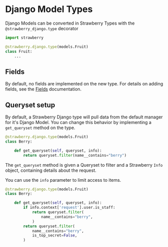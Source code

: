 # Django Model Types

Django Models can be converted in Strawberry Types with the `@strawberry_django.type` decorator

```python
import strawberry

@strawberry.django.type(models.Fruit)
class Fruit:
    ...
```

## Fields

By default, no fields are implemented on the new type. For details on adding fields,
see the [Fields](fields.md) documentation.

## Queryset setup

By default, a Strawberry Django type will pull data from the default manager for it's Django Model.
You can change this behavior by implementing a `get_queryset` method on the type.

```python
@strawberry.django.type(models.Fruit)
class Berry:

    def get_queryset(self, queryset, info):
        return queryset.filter(name__contains="berry")
```

The `get_queryset` method is given a Queryset to filter and
a Strawberry `Info` object, containing details about the request.

You can use the `info` parameter to limit access to items.

```python
@strawberry.django.type(models.Fruit)
class Berry:

    def get_queryset(self, queryset, info):
        if info.context['request'].user.is_staff:
            return queryset.filter(
                name__contains="berry",
            )
        return queryset.filter(
            name__contains="berry",
            is_top_secret=False,
        )
```
